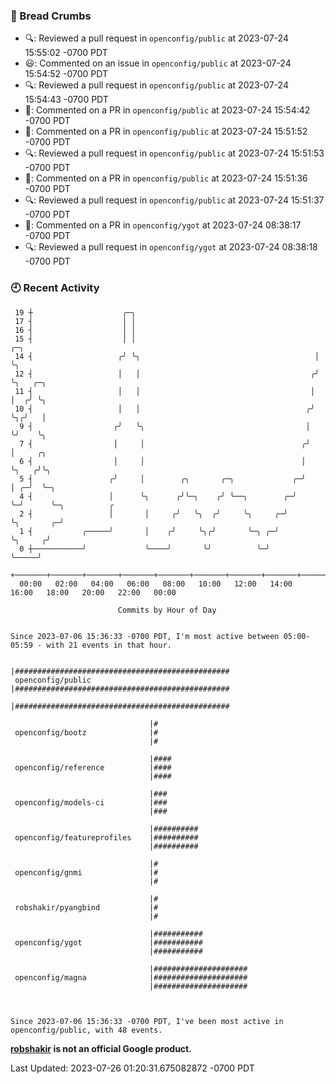 ### 🍞 Bread Crumbs

 * 🔍: Reviewed a pull request in  `openconfig/public` at 2023-07-24 15:55:02 -0700 PDT
 * 😃: Commented on an issue in `openconfig/public` at 2023-07-24 15:54:52 -0700 PDT
 * 🔍: Reviewed a pull request in  `openconfig/public` at 2023-07-24 15:54:43 -0700 PDT
 * 💬: Commented on a PR in  `openconfig/public` at 2023-07-24 15:54:42 -0700 PDT
 * 💬: Commented on a PR in  `openconfig/public` at 2023-07-24 15:51:52 -0700 PDT
 * 🔍: Reviewed a pull request in  `openconfig/public` at 2023-07-24 15:51:53 -0700 PDT
 * 💬: Commented on a PR in  `openconfig/public` at 2023-07-24 15:51:36 -0700 PDT
 * 🔍: Reviewed a pull request in  `openconfig/public` at 2023-07-24 15:51:37 -0700 PDT
 * 💬: Commented on a PR in  `openconfig/ygot` at 2023-07-24 08:38:17 -0700 PDT
 * 🔍: Reviewed a pull request in  `openconfig/ygot` at 2023-07-24 08:38:18 -0700 PDT

### 🕘 Recent Activity
```
 19 ┼                    ╭─╮
 17 ┤                    │ │
 16 ┤                    │ │
 15 ┤                    │ │                                        ╭─╮
 14 ┤                   ╭╯ ╰╮                                       │ ╰╮
 12 ┤                   │   │                                      ╭╯  ╰╮   ╭─╮
 11 ┤                   │   │                                      │    │  ╭╯ ╰╮
 10 ┤                   │   │                                     ╭╯    ╰╮╭╯   │
  9 ┤                  ╭╯   ╰╮                                    │      ╰╯    ╰╮
  7 ┤                  │     │                                   ╭╯             │     ╭╮
  6 ┤                  │     │                                   │              ╰╮   ╭╯╰╮
  5 ┤                 ╭╯     │        ╭╮       ╭─╮             ╭─╯               │ ╭─╯  ╰─╮
  4 ┤                 │      ╰╮      ╭╯╰─╮    ╭╯ ╰──╮        ╭─╯                 ╰─╯      ╰─╮          ╭
  2 ┤                 │       │     ╭╯   ╰╮  ╭╯     ╰╮     ╭─╯                              ╰╮       ╭─╯
  1 ┤           ╭─────╯       │    ╭╯     ╰╮╭╯       ╰─╮ ╭─╯                                 ╰╮     ╭╯
  0 ┼───────────╯             ╰────╯       ╰╯          ╰─╯                                    ╰─────╯
    +───────+───────+───────+───────+───────+───────+───────+───────+───────+───────+───────+───────+────
  00:00   02:00   04:00   06:00   08:00   10:00   12:00   14:00   16:00   18:00   20:00   22:00   00:00   

						Commits by Hour of Day


Since 2023-07-06 15:36:33 -0700 PDT, I'm most active between 05:00-05:59 - with 21 events in that hour.

```



```
                               |################################################
 openconfig/public             |################################################
                               |################################################

                               |#
 openconfig/bootz              |#
                               |#

                               |####
 openconfig/reference          |####
                               |####

                               |###
 openconfig/models-ci          |###
                               |###

                               |##########
 openconfig/featureprofiles    |##########
                               |##########

                               |#
 openconfig/gnmi               |#
                               |#

                               |#
 robshakir/pyangbind           |#
                               |#

                               |###########
 openconfig/ygot               |###########
                               |###########

                               |#####################
 openconfig/magna              |#####################
                               |#####################



Since 2023-07-06 15:36:33 -0700 PDT, I've been most active in openconfig/public, with 48 events.

```
**[robshakir](mailto:robjs@google.com) is not an official Google product.**  


Last Updated: 2023-07-26 01:20:31.675082872 -0700 PDT
